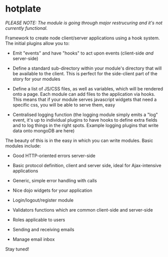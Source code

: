 hotplate
========

_PLEASE NOTE: The module is going through major restrucuring and it's not currently functional._

Framework to create node client/server applications using a hook system. The initial plugins allow you to:

* Emit "events" and have "hooks" to act upon events (client-side _and_ server-side)

* Define a standard sub-directory within your module's directory that will be available to the client. This is perfect for the side-client part of the story for your modules

* Define a list of JS/CSS files, as well as variables, which will be rendered onto a page. Each module can add files to the application via hooks. This means that if your module serves javascript widgets that need a specific css, you will be able to serve them, easy

* Centralised logging function (the logging module simply emits a "log" event, it's up to individual plugins to have hooks to define extra fields and to log things in the right spots. Example logging plugins that write data onto mongoDB are here)

The beauty of this is in the easy in which you can write modules. Basic modules include:

* Good HTTP-oriented errors server-side

* Basic protocol definition, client and server side, ideal for Ajax-intensive applications

* Generic, simple error handling with calls

* Nice dojo widgets for your application

* Login/logout/register module

* Validators functions which are common client-side and server-side

* Roles applicable to users

* Sending and receiving emails

* Manage email inbox

Stay tuned!
